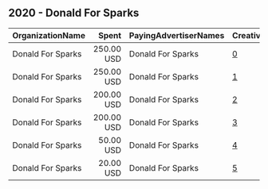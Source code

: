 ## 2020 - Donald For Sparks 
|OrganizationName|Spent|PayingAdvertiserNames|CreativeUrls|Impressions|Genders|AgeBrackets|CountryCodes|BillingAddresses|CandidateBallotInformation|
|:---|---:|:---|:---|---:|:---|:---|:---|:---|:---|
|Donald For Sparks|250.00 USD|Donald For Sparks|[0](https://www.snap.com/political-ads/asset/4660fed3a8679038c4661fc89c5b47fcec9b5157cf3cb0d1621e3bf91e2e6416?mediaType=png)|54,165||18+|united states|"926 4th Street,Sparks,89431,US"||
|Donald For Sparks|250.00 USD|Donald For Sparks|[1](https://www.snap.com/political-ads/asset/87283c00c29c322f9d69a13c81416cbc6a992e39da1d8321881d6fce6fe29956?mediaType=mp4)|55,234||18+|united states|"926 4th Street,Sparks,89431,US"|Donald For Sparks|
|Donald For Sparks|200.00 USD|Donald For Sparks|[2](https://www.snap.com/political-ads/asset/87283c00c29c322f9d69a13c81416cbc6a992e39da1d8321881d6fce6fe29956?mediaType=mp4)|90,323||18+|united states|"926 4th Street,Sparks,89431,US"|Donald For Sparks|
|Donald For Sparks|200.00 USD|Donald For Sparks|[3](https://www.snap.com/political-ads/asset/4660fed3a8679038c4661fc89c5b47fcec9b5157cf3cb0d1621e3bf91e2e6416?mediaType=png)|100,163||18+|united states|"926 4th Street,Sparks,89431,US"||
|Donald For Sparks|50.00 USD|Donald For Sparks|[4](https://www.snap.com/political-ads/asset/272ef9fe92d880d62c1ddba9eecd22492b201e8dc99dadb2672b05ff9a7d841a?mediaType=mp4)|27,439||18+|united states|"926 4th Street,Sparks,89431,US"|Donald For Sparks|
|Donald For Sparks|20.00 USD|Donald For Sparks|[5](https://www.snap.com/political-ads/asset/87283c00c29c322f9d69a13c81416cbc6a992e39da1d8321881d6fce6fe29956?mediaType=mp4)|10,444||18+|united states|"926 4th Street,Sparks,89431,US"|Donald Abbott|
